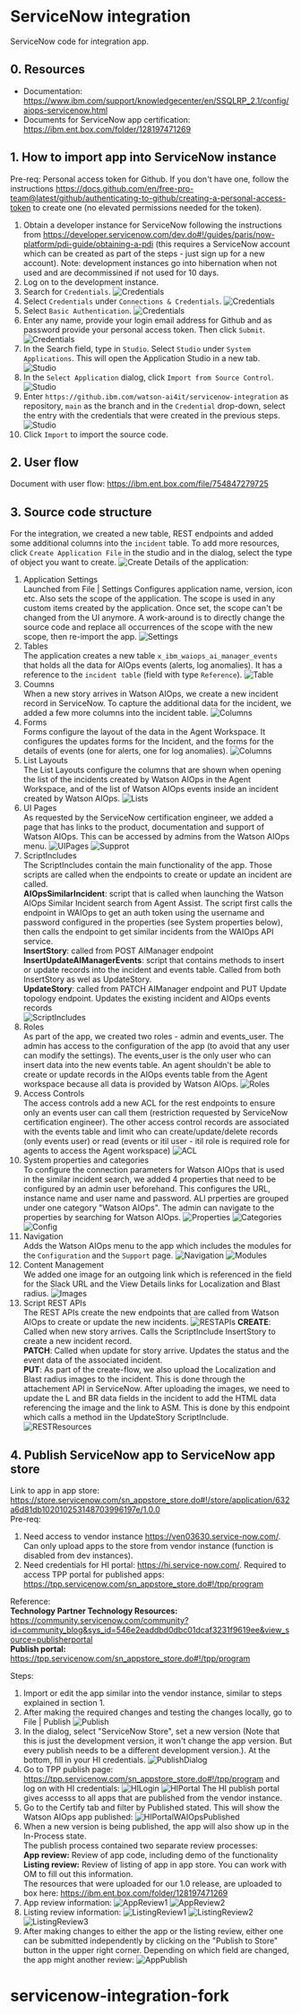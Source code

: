 # ServiceNow integration

ServiceNow code for integration app.
## 0. Resources
- Documentation: https://www.ibm.com/support/knowledgecenter/en/SSQLRP_2.1/config/aiops-servicenow.html  
- Documents for ServiceNow app certification: https://ibm.ent.box.com/folder/128197471269

## 1. How to import app into ServiceNow instance

Pre-req: Personal access token for Github. If you don't have one, follow the instructions https://docs.github.com/en/free-pro-team@latest/github/authenticating-to-github/creating-a-personal-access-token to create one (no elevated permissions needed for the token).

1. Obtain a developer instance for ServiceNow following the instructions from https://developer.servicenow.com/dev.do#!/guides/paris/now-platform/pdi-guide/obtaining-a-pdi (this requires a ServiceNow account which can be created as part of the steps - just sign up for a new account). Note: development instances go into hibernation when not used and are decommissined if not used for 10 days.
1. Log on to the development instance.
1. Search for `Credentials`.
![Credentials](./images/credentials1.png)
1. Select `Credentials` under `Connections & Credentials`.
![Credentials](./images/credentials2.png)
1. Select `Basic Authentication`.
![Credentials](./images/credentials3.png)
1. Enter any name, provide your login email address for Github and as password provide your personal access token. Then click `Submit`.
![Credentials](./images/credentials4.png)
1. In the Search field, type in `Studio`. Select `Studio` under `System Applications`. This will open the Application Studio in a new tab.
![Studio](./images/studio1.png)
1. In the `Select Application` dialog, click `Import from Source Control`.
![Studio](./images/studio2.png)
1. Enter `https://github.ibm.com/watson-ai4it/servicenow-integration` as repository, `main` as the branch and in the `Credential` drop-down, select the entry with the credentials that were created in the previous steps.
![Studio](./images/studio3.png)
1. Click `Import` to import the source code.

## 2. User flow
Document with user flow: https://ibm.ent.box.com/file/754847279725
## 3. Source code structure
For the integration, we created a new table, REST endpoints and added some additional columns into the `incident` table. To add more resources, click `Create Application File` in the studio and in the dialog, select the type of object you want to create.
![Create](./images/create.png)
Details of the application:
1. Application Settings  
Launched from File | Settings
Configures application name, version, icon etc. Also sets the scope of the application. The scope is used in any custom items created by the application. Once set, the scope can't be changed from the UI anymore. A work-around is to directly change the source code and replace all occurrences of the scope with the new scope, then re-import the app.
![Settings](./images/settings.png)
1. Tables  
The application creates a new table `x_ibm_waiops_ai_manager_events` that holds all the data for AIOps events (alerts, log anomalies). It has a reference to the `incident table` (field with type `Reference`). 
![Table](./images/table.png)
1. Coumns  
When a new story arrives in Watson AIOps, we create a new incident record in ServiceNow. To capture the additional data for the incident, we added a few more columns into the incident table.
![Columns](./images/columns.png)
1. Forms  
Forms configure the layout of the data in the Agent Workspace. It configures the updates forms for the Incident, and the forms for the details of events (one for alerts, one for log anomalies).
![Columns](./images/forms.png)
1. List Layouts  
The List Layouts configure the columns that are shown when opening the list of the incidents created by Watson AIOps in the Agent Workspace, and of the list of Watson AIOps events inside an incident created by Watson AIOps.
![Lists](./images/lists.png)
1. UI Pages  
As requested by the ServiceNow certification engineer, we added a page that has links to the product, documentation and support of Watson AIOps. This can be accessed by admins from the Watson AIOps menu.
![UIPages](./images/uipages.png)
![Supprot](./images/support.png)
1. ScriptIncludes  
The ScriptIncludes contain the main functionality of the app. Those scripts are called when the endpoints to create or update an incident are called.  
**AIOpsSimilarIncident**: script that is called when launching the Watson AIOps Similar Incident search from Agent Assist. The script first calls the endpoint in WAIOps to get an auth token using the username and password configured in the properties (see System properties below), then calls the endpoint to get similar incidents from the WAIOps API service.  
**InsertStory**: called from POST AIManager endpoint  
**InsertUpdateAIManagerEvents**: script that contains methods to insert or update records into the incident and events table. Called from both InsertStory as wel as UpdateStory.  
**UpdateStory**: called from PATCH AIManager endpoint and PUT Update topology endpoint. Updates the existing incident and AIOps events records  
![ScriptIncludes](./images/scriptIncludes.png)
1. Roles  
As part of the app, we created two roles - admin and events_user. The admin has access to the configuration of the app (to avoid that any user can modify the settings). The events_user is the only user who can insert data into the new events table. An agent shouldn't be able to create or update records in the AIOps events table from the Agent workspace because all data is provided by Watson AIOps. 
![Roles](./images/roles.png)
1. Access Controls  
The access controls add a new ACL for the rest endpoints to ensure only an events user can call them (restriction requested by ServiceNow certification engineer). The other access control records are associated with the events table and limit who can create/update/delete records (only events user) or read (events or itil user - itil role is required role for agents to access the Agent workspace)
![ACL](./images/acl.png)
1. System properties and categories  
To configure the connection parameters for Watson AIOps that is used in the similar incident search, we added 4 properties that need to be configured by an admin user beforehand. This configures the URL, instance name and user name and password. ALl prperties are grouped under one category "Watson AIOps". The admin can navigate to the properties by searching for Watson AIOps.
![Properties](./images/properties.png)
![Categories](./images/categories.png)
![Config](./images/config.png)
1. Navigation  
Adds the Watson AIOps menu to the app which includes the modules for the `Configuration` and the `Support` page.
![Navigation](./images/navigation.png)
![Modules](./images/modules.png)
1. Content Management  
We added one image for an outgoing link which is referenced in the field for the Slack URL and the View Details links for Localization and Blast radius.
![Images](./images/images.png)
1. Script REST APIs  
The REST APIs create the new endpoints that are called from Watson AIOps to create or update the new incidents.
![RESTAPIs](./images/restAPIs.png)
**CREATE**: Called when new story arrives. Calls the ScriptInclude InsertStory to create a new incident record.  
**PATCH**: Called when update for story arrive. Updates the status and the event data of the associated incident.  
**PUT**: As part of the create-flow, we also upload the Localization and Blast radius images to the incident. This is done through the attachement API in ServiceNow. After uploading the images, we need to update the L and BR data fields in the incident to add the HTML data referencing the image and the link to ASM. This is done by this endpoint which calls a method iin the UpdateStory ScriptInclude.  
![RESTResources](./images/restResources.png)

## 4. Publish ServiceNow app to ServiceNow app store
Link to app in app store: https://store.servicenow.com/sn_appstore_store.do#!/store/application/632a6d81db102010253148703996197e/1.0.0  
Pre-req: 
1. Need access to vendor instance https://ven03630.service-now.com/. Can only upload apps to the store from vendor instance (function is disabled from dev instances).  
1. Need credentials for HI portal: https://hi.service-now.com/. Required to access TPP portal for published apps: https://tpp.servicenow.com/sn_appstore_store.do#!/tpp/program  

Reference:  
**Technology Partner Technology Resources:** https://community.servicenow.com/community?id=community_blog&sys_id=546e2eaddbd0dbc01dcaf3231f9619ee&view_source=publisherportal  
**Publish portal:** https://tpp.servicenow.com/sn_appstore_store.do#!/tpp/program

Steps:  
1. Import or edit the app similar into the vendor instance, similar to steps explained in section 1.  
1. After making the required changes and testing the changes locally, go to File | Publish
![Publish](./images/filePublish.png)
1. In the dialog, select "ServiceNow Store", set a new version (Note that this is just the development version, it won't change the app version. But every publish needs to be a different development version.). At the bottom, fill in your HI credentials.
![PublishDialog](./images/publishDialog.png)
1. Go to TPP publish page: https://tpp.servicenow.com/sn_appstore_store.do#!/tpp/program and log on with HI credentials:
![HILogin](./images/hiLogin.png)
![HIPortal](./images/hiPortal.png)
The HI publish portal gives accesss to all apps that are published from the vendor instance.
1. Go to the Certify tab and filter by Published stated. This will show the Watson AIOps app published:
![HIPortalWAIOpsPublished](./images/hiPortalWAIOpsPublished.png)
1. When a new version is being published, the app will also show up in the In-Process state.  
The publish process contained two separate review processes:  
**App review:** Review of app code, including demo of the functionality  
**Listing review:** Review of listing of app in app store. You can work with OM to fill out this information.  
The resources that were uploaded for our 1.0 release, are uploaded to box here: https://ibm.ent.box.com/folder/128197471269
1. App review information:
![AppReview1](./images/appReview1.png)
![AppReview2](./images/appReview2.png)
1. Listing review information:
![ListingReview1](./images/listingReview1.png)
![ListingReview2](./images/listingReview2.png)
![ListingReview3](./images/listingReview3.png)
1. After making changes to either the app or the listing review, either one can be submitted independently by clicking on the "Publish to Store" button in the upper right corner. Depending on which field are changed, the app might another review:
![AppPublish](./images/appPublish.png)
# servicenow-integration-fork
